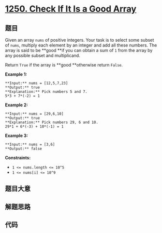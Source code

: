 # [1250. Check If It Is a Good Array](https://leetcode.com/problems/check-if-it-is-a-good-array)

## 题目

Given an array `nums` of positive integers. Your task is to select some subset
of `nums`, multiply each element by an integer and add all these numbers. The
array is said to be  **good  **if you can obtain a sum of `1` from the array
by any possible subset and multiplicand.

Return `True` if the array is **good  **otherwise return `False`.



**Example 1:**

    
    
    **Input:** nums = [12,5,7,23]
    **Output:** true
    **Explanation:** Pick numbers 5 and 7.
    5*3 + 7*(-2) = 1
    

**Example 2:**

    
    
    **Input:** nums = [29,6,10]
    **Output:** true
    **Explanation:** Pick numbers 29, 6 and 10.
    29*1 + 6*(-3) + 10*(-1) = 1
    

**Example 3:**

    
    
    **Input:** nums = [3,6]
    **Output:** false
    



**Constraints:**

  * `1 <= nums.length <= 10^5`
  * `1 <= nums[i] <= 10^9`


## 题目大意

## 解题思路

## 代码

```javascript

```
